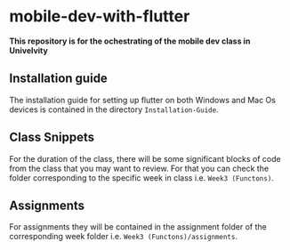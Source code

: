 # mobile-dev-with-flutter

**This repository is for the ochestrating of the mobile dev class in Univelvity**

## Installation guide 
The installation guide for setting up flutter on both Windows and Mac Os devices is contained in the directory 
`Installation-Guide`.

## Class Snippets
For the duration of the class, there will be some significant blocks of code from the class that you may want to
review. For that you can check the folder corresponding to the specific week in class i.e. `Week3 (Functons)`.

## Assignments
For assignments they will be contained in the assignment folder of the corresponding week folder i.e. `Week3 (Functons)/assignments`.

